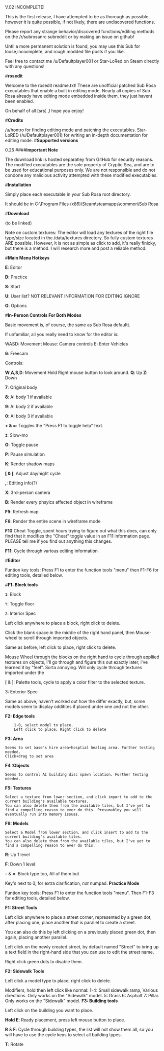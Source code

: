 V.02 INCOMPLETE!

This is the first release, I have attempted to be as thorough as possible, however it is quite possible, if not likely, there are undiscovered functions.

Please report any strange behavior/discovered functions/editing methods on the /r/subrosanrc subreddit or by making an issue on github!

Until a more permanent solution is found, you may use this Sub for loose,incoomplete, and rough modded file posts if you like. 

Feel free to contact me /u/Defaultplayer001 or Star-LoRed on Steam directly with any questions!

#**rosedit**

Welcome to the rosedit readme.txt! These are unofficial patched Sub Rosa executables that enable a built in editing mode. Nearly all copies of Sub Rosa already have editing mode embedded inside them, they just havent been enabled.

On behalf of all [srs] ,I hope you enjoy!

#**Credits**

/u/hontro for finding editing mode and patching the executables.
Star-LoRED (/u/Defaultplayer001) for writing an in-depth documentation for editing mode.
#**Supported versions**

0.25
####**Important Note**

The download link is hosted separatley from GitHub for security reasons. The modified executables are the sole property of Cryptic Sea, and are to be used for educational purposes only. We are not responsible and do not condone any malicious activity attempted with these modified executables.

#**Installation**

Simply place each executable in your Sub Rosa root directory.

It should be in C:\Program Files (x86)\Steam\steamapps\common\Sub Rosa

#**Download**

(to be linked)

Note on custom textures: The editor will load any textures of the right file type/size located in the /data/textures directory. So fully custom textures ARE possible. However, it is not as simple as click to add, it's really finicky, but there is a method. I will research more and post a reliable method.

#**Main Menu Hotkeys**

**E**: Editor

**D**: Practice

**S**: Start

**U**: User list? NOT RELEVANT INFORMATION FOR EDITING IGNORE

**O**: Options

#**In-Person Controls For Both Modes**

Basic movement is, of course, the same as Sub Rosa defaultt.

If unfamiliar, all you really need to know for the editor is:

WASD: Movement
Mouse: Camera controls
E: Enter Vehicles

**6**: Freecam

Controls:

**W**,**A**,**S**,**D**: Movement Hold Right mouse button to look around. 
**Q**: Up 
**Z**: Down

**7**: Original body

**8**: AI body 1 if available

**9**: AI body 2 if available

**0**: AI body 3 if available

**+ & =**: Toggles the "Press F1 to toggle help" text.

**``I``**: Slow-mo

**O**: Toggle pause

**P**: Pause simulation

**K**: Render shadow maps

**[ & ]**: Adjust day/night cycle

**,**: Editing info(?)

**X**: 3rd-person camera

**B**: Render every phsyics affected object in wireframe

**F5**: Refresh map

**F6**: Render the entire scene in wireframe mode

**F10** Cheat Toggle, spent hours trying to figure out what this does, can only find that it modifies the "Cheat" toggle value in an F11 information page. PLEASE tell me if you find out anything this changes. 

**F11**: Cycle through various editing information

#**Editor**

Funtion key tools: Press F1 to enter the function tools "menu" then F1-F6 for editing tools, detailed below.

#**F1: Block tools**

**``1``**: Block

``Y``: Toggle floor

``2``: Interior Spec

Left click anywhere to place a block, right click to delete. 

Click the blank space in the middle of the right hand panel, then Mouse-wheel to scroll through imported objects.

Same as before, left click to place, right click to delete.

Mouse Wheel through the blocks on the right hand to cycle through appliied textures on objects, I'll go through and figure this out exactly later, I've learned it by "feel". Sorta annoying. Will only cycle through textures imported under the 

[ & ]: Palette tools, cycle to apply a color filter to the selected texture.

3: Exterior Spec

Same as above, haven't worked out how the differ exactly, but, some models seem to display odditites if placed under one and not the other.

**F2: Edge tools**

        1-0, select model to place.
        Left click to place, Right click to delete
**F3: Area**

    Seems to set base's hire area+hosptial healing area. Further testing needed.
    Click+drag to set area
**F4 :Objects**

    Seems to control AI building disc spawn location. Further testing needed.
**F5: Textures**

    Select a texture from lower section, and click import to add to the current building's available textures.
    You can also delete them from the available tiles, but I've yet to find a compelling reason to ever do this. Presumabley you will       eventually run into memory issues.
**F6: Models**

    Select a Model from lower section, and click insert to add to the current building's available tiles.
    You can also delete them from the available tiles, but I've yet to find a compelling reason to ever do this.
**R**: Up 1 level

**F**: Down 1 level

**-** & **=**: Block type too, All of them but

Key's next to 0, for extra clarification, *not* numpad.
**Practice Mode**

Funtion key tools: Press F1 to enter the function tools "menu". Then F1-F3 for editing tools, detailed below.

**F1: Street Tools**

Left click anywhere to place a street corner, represented by a green dot, after placing one, place another that is parallel to create a street.

You can also do this by left clicking on a previously placed green dot, then again, placing another parallel.

Left click on the newly created street, by default named "Street" to bring up a text field in the right-hand side that you can use to edit the street name.

Right click green dots to disable them.

**F2: Sidewalk Tools**

Left click a model type to place, right click to delete.

Modifiers, hold then left click like normal:
1-4: Small sidewalk ramp, Various directions. Only works on the "Sidewalk" model.
5: Grass
6: Asphalt
7: Pillar. Only works on the "Sidewalk" model.
**F3: Building tools**

Left click on the building you want to place.

**Hold E**: Ready placement, press left mouse button to place.

**R** & **F**: Cycle through building types, the list will not show them all, so you will have to use the cycle keys to select all building types.

**T**: Rotate


